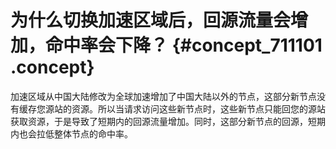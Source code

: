 # 为什么切换加速区域后，回源流量会增加，命中率会下降？ {#concept_711101 .concept}

加速区域从中国大陆修改为全球加速增加了中国大陆以外的节点，这部分新节点没有缓存您源站的资源。所以当请求访问这些新节点时，这些新节点只能回您的源站获取资源，于是导致了短期内的回源流量增加。同时，这部分新节点的回源，短期内也会拉低整体节点的命中率。

